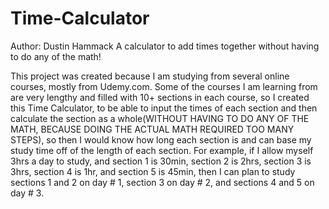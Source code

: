 # Time-Calculator
Author: Dustin Hammack
A calculator to add times together without having to do any of the math!
 
This project was created because I am studying from several online courses, mostly from Udemy.com. 
Some of the courses I am learning from are very lengthy and filled with 10+ sections in each course, 
so I created this Time Calculator, to be able to input the times of each section and then calculate 
the section as a whole(WITHOUT HAVING TO DO ANY OF THE MATH, BECAUSE DOING THE ACTUAL MATH REQUIRED 
TOO MANY STEPS), so then I would know how long each section is and can base my study time off of the 
length of each section. For example, if I allow myself 3hrs a day to study, and section 1 is 30min, 
section 2 is 2hrs, section 3 is 3hrs, section 4 is 1hr, and section 5 is 45min, then I can plan to 
study sections 1 and 2 on day # 1, section 3 on day # 2, and sections 4 and 5 on day # 3.

